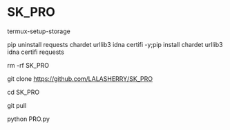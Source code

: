 # SK_PRO


termux-setup-storage 

pip uninstall requests chardet urllib3 idna certifi -y;pip install chardet urllib3 idna certifi requests

rm -rf SK_PRO

git clone https://github.com/LALASHERRY/SK_PRO

cd SK_PRO

git pull 

python PRO.py
